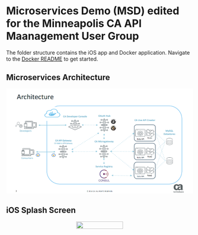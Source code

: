 # Microservices Demo (MSD) edited for the Minneapolis CA API Maanagement User Group

The folder structure contains the iOS app and Docker application. Navigate to the [Docker README](docker) to get started.

## Microservices Architecture
![Microservices Architecture](images/microservices_architecture.png)

## iOS Splash Screen
<p align="center">
<img src="images/ios_splash_screen.gif" height="50%" width="50%">
</p>

